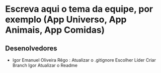 # Escreva aqui o tema da equipe, por exemplo (App Universo, App Animais, App Comidas)

## Desenolvedores

- Igor Emanuel Oliveira Rêgo :
  Atualizar o .gitignore
  Escolher Líder
  Criar Branch Igor
  Atualizar o Readme

  
